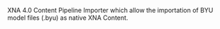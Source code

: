 XNA 4.0 Content Pipeline Importer which allow the importation of BYU model files (.byu) as native XNA Content.